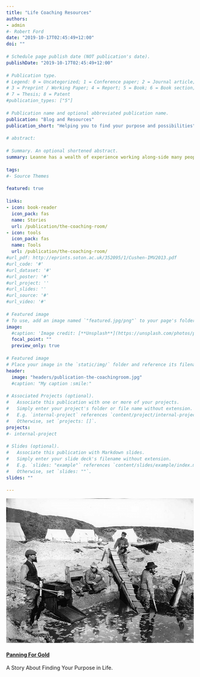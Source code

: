 ```yaml
---
title: "Life Coaching Resources"
authors:
- admin
#- Robert Ford
date: "2019-10-17T02:45:49+12:00"
doi: ""

# Schedule page publish date (NOT publication's date).
publishDate: "2019-10-17T02:45:49+12:00"

# Publication type.
# Legend: 0 = Uncategorized; 1 = Conference paper; 2 = Journal article;
# 3 = Preprint / Working Paper; 4 = Report; 5 = Book; 6 = Book section;
# 7 = Thesis; 8 = Patent
#publication_types: ["5"]

# Publication name and optional abbreviated publication name.
publication: "Blog and Resources"
publication_short: "Helping you to find your purpose and possibilities"

# abstract: 

# Summary. An optional shortened abstract.
summary: Leanne has a wealth of experience working along-side many people from all walks of life.

tags:
#- Source Themes

featured: true

links:
- icon: book-reader
  icon_pack: fas
  name: Stories
  url: /publication/the-coaching-room/
- icon: tools
  icon_pack: fas
  name: Tools
  url: /publication/the-coaching-room/
#url_pdf: http://eprints.soton.ac.uk/352095/1/Cushen-IMV2013.pdf
#url_code: '#'
#url_dataset: '#'
#url_poster: '#'
#url_project: ''
#url_slides: ''
#url_source: '#'
#url_video: '#'

# Featured image
# To use, add an image named `"featured.jpg/png"` to your page's folder. 
image:
  #caption: 'Image credit: [**Unsplash**](https://unsplash.com/photos/pLCdAaMFLTE)'
  focal_point: ""
  preview_only: true

# Featured image
# Place your image in the `static/img/` folder and reference its filename below, e.g. `image = "sample.png"`.
header:
  image: "headers/publication-the-coachingroom.jpg"
  #caption: "My caption :smile:"

# Associated Projects (optional).
#   Associate this publication with one or more of your projects.
#   Simply enter your project's folder or file name without extension.
#   E.g. `internal-project` references `content/project/internal-project/index.md`.
#   Otherwise, set `projects: []`.
projects:
#- internal-project

# Slides (optional).
#   Associate this publication with Markdown slides.
#   Simply enter your slide deck's filename without extension.
#   E.g. `slides: "example"` references `content/slides/example/index.md`.
#   Otherwise, set `slides: ""`.
slides: ""

---
```



<div class="isotope projects-container">

<div class="project-card project-item isotope-item">
  <div class="card"> 
    <a href="/publication/panning-for-gold/" title="Panning For Gold" class="card-image hover-overlay">
      <img src="../panning-for-gold/featured.png" alt="Panning For Gold" class="img-responsive kims-selected-publications">
    </a> 
    <div class="card-text">
      <h4><a href="../panning-for-gold/" >Panning For Gold</a></h4>
      <div class="card-desription">
        <p>A Story About Finding Your Purpose in Life.</b></p>
      </div>
    </div>
  </div>
</div>

<!--
<div class="project-card project-item isotope-item">
  <div class="card"> 
    <a href="/publication/docker-security/" title="Docker Security - Quick Reference" class="card-image hover-overlay">
      <img src="/img/publication/title_page_docker-security_720.png" alt="Docker Security - Quick Reference" class="img-responsive kims-selected-publications">
    </a> 
    <div class="card-text">
      <h4><a href="/publication/docker-security/" >Docker Security &nbsp; - &nbsp; Quick Reference &nbsp;&nbsp;&nbsp;</a></h4>
      <div class="card-desription">
        <p>The security defaults of Docker are established to get you up and running (“just work”) quickly, rather than being the most secure. In this book we improve upon many default configurations. Including knowledge gleaned from the Docker Security Team Lead. <b>This entire content is included in The VPS chapter of Holistic InfoSec for Web Developers F1.</b></p>
      </div>
    </div>
  </div>
</div>

<div class="project-card project-item isotope-item">
  <div class="card"> 
    <a href="https://f0.holisticinfosecforwebdevelopers.com" target="_blank" title="Holistic Info-Sec for Web Developers Fascicle 0" class="card-image hover-overlay">
      <img src="/img/publication/title_page_f0_720.png" alt="Holistic Info-Sec for Web Developers Fascicle 0" class="img-responsive kims-selected-publications">
    </a> 
    <div class="card-text">
      <h4><a href="https://f0.holisticinfosecforwebdevelopers.com" target="_blank">Holistic Info-Sec for Web Developers Fascicle 0</a></h4>
      <div class="card-desription">
        <p>The first part of a three part book series providing broad and in-depth coverage on what Software Developers/Engineers, DevOps Engineers and architects need to know in order to create robust, reliable, maintainable and secure software, networks and other, that are delivered continuously, on time, with no nasty surprises.</p>
      </div>
    </div>
  </div>
</div> 
      
<div class="project-card project-item isotope-item">
  <div class="card"> 
    <a href="https://f1.holisticinfosecforwebdevelopers.com/" target="_blank" title="Holistic Info-Sec for Web Developers Fascicle 1" class="card-image hover-overlay">
      <img src="/img/publication/title_page_f1_720.png" alt="Holistic Info-Sec for Web Developers Fascicle 1" class="img-responsive kims-selected-publications">
    </a> 
    <div class="card-text">
      <h4><a href="https://f1.holisticinfosecforwebdevelopers.com/" target="_blank">Holistic Info-Sec for Web Developers Fascicle 1</a></h4>
      <div class="card-desription">
        <p>The second part of a three part book series providing broad and in-depth coverage on what Software Developers/Engineers, DevOps Engineers and architects need to know in order to create robust, reliable, maintainable and secure software, networks and other, that are delivered continuously, on time, with no nasty surprises.</p>
      </div>
    </div>
  </div>
</div> 

<div class="project-card project-item isotope-item" style="margin-bottom: 20px;">
  <div class="card"> 
    <a href="https://f2.holisticinfosecforwebdevelopers.com/" target="_blank" title="Holistic Info-Sec for Web Developers Fascicle 2" class="card-image hover-overlay">
      <img src="/img/publication/title_page_f2_720.png" alt="Holistic Info-Sec for Web Developers Fascicle 2" class="img-responsive kims-selected-publications">
    </a> 
    <div class="card-text">
      <h4><a href="https://f2.holisticinfosecforwebdevelopers.com/" target="_blank">Holistic Info-Sec for Web Developers Fascicle 2</a></h4>
      <div class="card-desription">
        <p>The third part of a three part book series providing broad and in-depth coverage on what Software Developers/Engineers, DevOps Engineers and architects need to know in order to create robust, reliable, maintainable and secure software, networks and other, that are delivered continuously, on time, with no nasty surprises.</p>
      </div>
    </div>
  </div>
</div> 
-->
</div>


